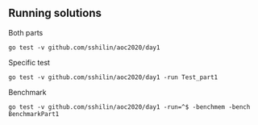 ## Running solutions

Both parts

    go test -v github.com/sshilin/aoc2020/day1

Specific test

    go test -v github.com/sshilin/aoc2020/day1 -run Test_part1

Benchmark

    go test -v github.com/sshilin/aoc2020/day1 -run=^$ -benchmem -bench BenchmarkPart1